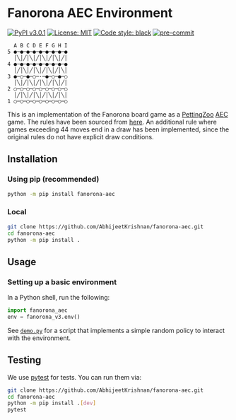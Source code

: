 # Fanorona AEC Environment

[![PyPI v3.0.1](https://img.shields.io/pypi/v/fanorona-aec)](https://pypi.org/project/fanorona-aec/3.0.1/)
[![License: MIT](https://img.shields.io/badge/License-MIT-yellow.svg)](https://opensource.org/licenses/MIT)
[![Code style: black](https://img.shields.io/badge/code%20style-black-000000.svg)](https://github.com/psf/black)
[![pre-commit](https://img.shields.io/badge/pre--commit-enabled-brightgreen?logo=pre-commit)](https://github.com/pre-commit/pre-commit)


```
  A B C D E F G H I
5 ●─●─●─●─●─●─●─●─●
  │╲│╱│╲│╱│╲│╱│╲│╱│
4 ●─●─●─●─●─●─●─●─●
  │╱│╲│╱│╲│╱│╲│╱│╲│
3 ●─○─●─○─·─●─○─●─○
  │╲│╱│╲│╱│╲│╱│╲│╱│
2 ○─○─○─○─○─○─○─○─○
  │╱│╲│╱│╲│╱│╲│╱│╲│
1 ○─○─○─○─○─○─○─○─○
```

This is an implementation of the Fanorona board game as a [PettingZoo](https://github.com/PettingZoo-Team/PettingZoo) [AEC](https://arxiv.org/abs/2009.13051) game.
The rules have been sourced from [here](https://www.mindsports.nl/index.php/the-pit/528-fanorona).
An additional rule where games exceeding $44$ moves end in a draw has been implemented, since the
original rules do not have explicit draw conditions.

## Installation

### Using pip (recommended)

```bash
python -m pip install fanorona-aec
```

### Local

```bash
git clone https://github.com/AbhijeetKrishnan/fanorona-aec.git
cd fanorona-aec
python -m pip install .
```

## Usage

### Setting up a basic environment

In a Python shell, run the following:

```python
import fanorona_aec
env = fanorona_v3.env()
```

See [`demo.py`](./demo.py) for a script that implements a simple random policy to interact with the environment.

## Testing

We use [pytest](http://doc.pytest.org/) for tests. You can run them via:

```bash
git clone https://github.com/AbhijeetKrishnan/fanorona-aec.git
cd fanorona-aec
python -m pip install .[dev]
pytest
```
